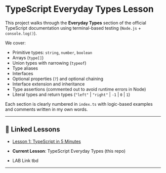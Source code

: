 # TypeScript Everyday Types Lesson

This project walks through the **Everyday Types** section of the official TypeScript documentation using terminal-based testing (`Node.js` + `console.log()`).

We cover:
- Primitive types: `string`, `number`, `boolean`
- Arrays (`type[]`)
- Union types with narrowing (`typeof`)
- Type aliases
- Interfaces
- Optional properties (`?`) and optional chaining
- Interface extension and inheritance
- Type assertions (commented out to avoid runtime errors in Node)
- Literal types and return types (`"left"` | `"right"` | `-1` | `0` | `1`)

Each section is clearly numbered in `index.ts` with logic-based examples and comments written in my own words.

---

## 🔗 Linked Lessons

- [Lesson 1: TypeScript in 5 Minutes](https://github.com/ajungers-ga/typescript-intro-node)
- **Current Lesson**: TypeScript Everyday Types (this repo)

- LAB Link tbd
---

